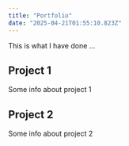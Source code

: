 ```yaml
---
title: "Portfolio"
date: "2025-04-21T01:55:10.823Z"
---
```



This is what I have done …


## Project 1

Some info about project 1


## Project 2

Some info about project 2

